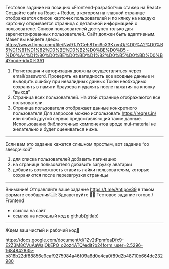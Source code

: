 Тестовое задание на позицию «Frontend-разработчик стажер на React»
Создайте сайт на React + Redux, в котором на главной странице отображается список карточек пользователей и по клику на каждую карточку открывается страница с детальной информацией о пользователе. Список пользователей доступен только для зарегистрированных пользователей. Сайт должен быть адаптивным. Макет вы найдете здесь:
https://www.figma.com/file/Nw9TJYCeh8Tmi9cX3KxyqO/%D0%A2%D0%B5%D1%81%D1%82%D0%BE%D0%B2%D0%BE%D0%B5.-%D0%A4%D1%80%D0%BE%D0%BD%D1%82%D0%B5%D0%BD%D0%B4?node-id=0%3A1
1.	Регистрация и авторизация должны осуществляться через email/password. Проверять на валидность все входные данные и выводить ошибку при невалидных данных
Токен необходимо сохранять в памяти браузера и удалять после нажатия на кнопку “выход”
2.	Страница всех пользователей. На этой странице отображаются все пользователи. 
3.	Страница пользователя отображает данные конкретного пользователя
Для запросов можно использовать https://reqres.in/ или любой другой сервис предоставляющий такие данные. Использование библиотечных компонентов вроде mui-material не желательно и будет оцениваться ниже.
________________________________________
Если вам это задание кажется слишком простым, вот задание “со звездочкой”
1.	для списка пользователей добавить пагинацию
2.	на странице пользователя добавить загрузку аватарки
3.	добавить возможность ставить лайки пользователям, которые сохраняются  после перезагрузки страницы
________________________________________
Внимание! Отправляйте ваше задание https://t.me/Antipov39
в таком формате сообщения👇🏼:
Здравствуйте 👋🏻
Тестовое задание готово / Frontend 
- ссылка на сайт
- ссылка на исходный код в github(gitlab)

________________________________________

Ждем ваш чистый и рабочий код🤗


https://docs.google.com/document/d/1Zv2tPpmfqaDfx9-E2Z3M8CVuAaWajOkEPQ_o2oz4ATQ/edit?b24form_user=2.5296-1684842835-b818b22df88856e9caf9275984a46f09a8d0e4ca0f89d2b48710b664dc232980

